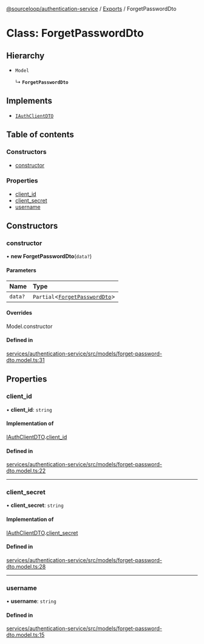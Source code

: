 [@sourceloop/authentication-service](../README.md) / [Exports](../modules.md) / ForgetPasswordDto

# Class: ForgetPasswordDto

## Hierarchy

- `Model`

  ↳ **`ForgetPasswordDto`**

## Implements

- [`IAuthClientDTO`](../interfaces/IAuthClientDTO.md)

## Table of contents

### Constructors

- [constructor](ForgetPasswordDto.md#constructor)

### Properties

- [client\_id](ForgetPasswordDto.md#client_id)
- [client\_secret](ForgetPasswordDto.md#client_secret)
- [username](ForgetPasswordDto.md#username)

## Constructors

### constructor

• **new ForgetPasswordDto**(`data?`)

#### Parameters

| Name | Type |
| :------ | :------ |
| `data?` | `Partial`<[`ForgetPasswordDto`](ForgetPasswordDto.md)\> |

#### Overrides

Model.constructor

#### Defined in

[services/authentication-service/src/models/forget-password-dto.model.ts:31](https://github.com/codeweb05/repo1/blob/a4cf318/services/authentication-service/src/models/forget-password-dto.model.ts#L31)

## Properties

### client\_id

• **client\_id**: `string`

#### Implementation of

[IAuthClientDTO](../interfaces/IAuthClientDTO.md).[client_id](../interfaces/IAuthClientDTO.md#client_id)

#### Defined in

[services/authentication-service/src/models/forget-password-dto.model.ts:22](https://github.com/codeweb05/repo1/blob/a4cf318/services/authentication-service/src/models/forget-password-dto.model.ts#L22)

___

### client\_secret

• **client\_secret**: `string`

#### Implementation of

[IAuthClientDTO](../interfaces/IAuthClientDTO.md).[client_secret](../interfaces/IAuthClientDTO.md#client_secret)

#### Defined in

[services/authentication-service/src/models/forget-password-dto.model.ts:28](https://github.com/codeweb05/repo1/blob/a4cf318/services/authentication-service/src/models/forget-password-dto.model.ts#L28)

___

### username

• **username**: `string`

#### Defined in

[services/authentication-service/src/models/forget-password-dto.model.ts:15](https://github.com/codeweb05/repo1/blob/a4cf318/services/authentication-service/src/models/forget-password-dto.model.ts#L15)
